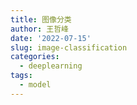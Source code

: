 ```yaml
---
title: 图像分类
author: 王哲峰
date: '2022-07-15'
slug: image-classification
categories:
  - deeplearning
tags:
  - model
---
```

